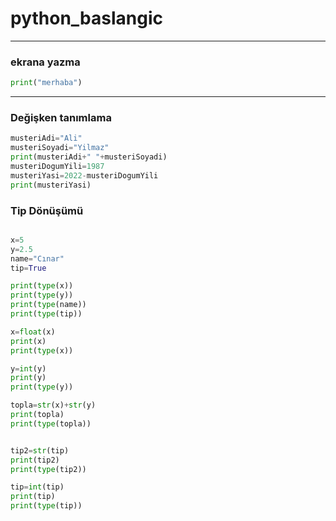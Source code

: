 # python_baslangic
---
### ekrana yazma
````python
print("merhaba")
````
---
### Değişken tanımlama
````python
musteriAdi="Ali"
musteriSoyadi="Yilmaz"
print(musteriAdi+" "+musteriSoyadi)
musteriDogumYili=1987
musteriYasi=2022-musteriDogumYili
print(musteriYasi)
````
### Tip Dönüşümü
````python

x=5
y=2.5
name="Cınar"
tip=True

print(type(x))
print(type(y))
print(type(name))
print(type(tip))

x=float(x)
print(x)
print(type(x))

y=int(y)
print(y)
print(type(y))

topla=str(x)+str(y)
print(topla)
print(type(topla))


tip2=str(tip)
print(tip2)
print(type(tip2))

tip=int(tip)
print(tip)
print(type(tip))

````
